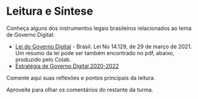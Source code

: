 # Leitura e Síntese

Conheça alguns dos instrumentos legais brasileiros relacionados ao tema de Governo Digital:

* [Lei do Governo Digital](http://www.planalto.gov.br/ccivil\_03/\_ato2019-2022/2021/lei/L14129.htm)  - Brasil. Lei No 14.129, de 29 de março de 2021. Um resumo da lei pode ser também encontrado no pdf, abaixo, produzido pelo Colab.
* [Estratégia de Governo Digital 2020-2022](https://www.gov.br/governodigital/pt-br/EGD2020)

Comente aqui suas reflexões e pontos principais da leitura.&#x20;

Aproveite para olhar os comentários do restante da turma.



